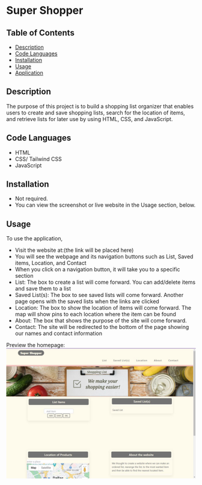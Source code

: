 # Super Shopper


## Table of Contents

- [Description](#description)
- [Code Languages](#code-languages)
- [Installation](#installation)
- [Usage](#usage)
- <a href ="https://jif945.github.io/Project_1/" target="_blank"> Application </a>

## Description

The purpose of this project is to build a shopping list organizer that enables users to create and save shopping lists, search for the location of items, and retrieve lists for later use by using HTML, CSS, and JavaScript.


## Code Languages

- HTML
- CSS/ Tailwind CSS
- JavaScript


## Installation

- Not required.
- You can view the screenshot or live website in the Usage section, below.


## Usage

To use the application,
- Visit the website at:(the link will be placed here)
- You will see the webpage and its navigation buttons such as List, Saved items, Location, and Contact
- When you click on a navigation button, it will take you to a specific section
- List: The box to create a list will come forward. You can add/delete items and save them to a list
- Saved List(s): The box to see saved lists will come forward. Another page opens with the saved lists when the links are clicked
- Location: The box to show the location of items will come forward. The map will show pins to each location where the item can be found
- About: The box that shows the purpose of the site will come forward.
- Contact: The site will be redirected to the bottom of the page showing our names and contact information

Preview the homepage:
![Supper Shopper webpage Screenshot](supper-shopper.JPG)
